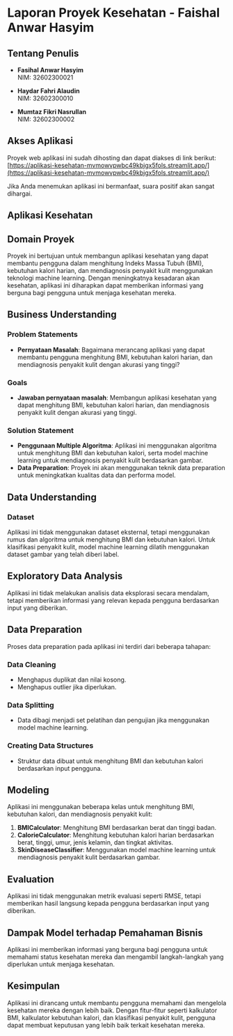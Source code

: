 # Laporan Proyek Kesehatan - Faishal Anwar Hasyim

## Tentang Penulis
- **Fasihal Anwar Hasyim**  
  NIM: 32602300021

- **Haydar Fahri Alaudin**  
  NIM: 32602300010

- **Mumtaz Fikri Nasrullan**  
  NIM: 32602300002

## Akses Aplikasi
Proyek web aplikasi ini sudah dihosting dan dapat diakses di link berikut:  
[https://aplikasi-kesehatan-mvmowvpwbc49kbjgx5fols.streamlit.app/](https://aplikasi-kesehatan-mvmowvpwbc49kbjgx5fols.streamlit.app/)

Jika Anda menemukan aplikasi ini bermanfaat, suara positif akan sangat dihargai.

## Aplikasi Kesehatan

## Domain Proyek
Proyek ini bertujuan untuk membangun aplikasi kesehatan yang dapat membantu pengguna dalam menghitung Indeks Massa Tubuh (BMI), kebutuhan kalori harian, dan mendiagnosis penyakit kulit menggunakan teknologi machine learning. Dengan meningkatnya kesadaran akan kesehatan, aplikasi ini diharapkan dapat memberikan informasi yang berguna bagi pengguna untuk menjaga kesehatan mereka.

## Business Understanding

### Problem Statements

- **Pernyataan Masalah**: Bagaimana merancang aplikasi yang dapat membantu pengguna menghitung BMI, kebutuhan kalori harian, dan mendiagnosis penyakit kulit dengan akurasi yang tinggi?

### Goals
- **Jawaban pernyataan masalah**: Membangun aplikasi kesehatan yang dapat menghitung BMI, kebutuhan kalori harian, dan mendiagnosis penyakit kulit dengan akurasi yang tinggi.

### Solution Statement
- **Penggunaan Multiple Algoritma**: Aplikasi ini menggunakan algoritma untuk menghitung BMI dan kebutuhan kalori, serta model machine learning untuk mendiagnosis penyakit kulit berdasarkan gambar.
- **Data Preparation**: Proyek ini akan menggunakan teknik data preparation untuk meningkatkan kualitas data dan performa model.

## Data Understanding

### Dataset
Aplikasi ini tidak menggunakan dataset eksternal, tetapi menggunakan rumus dan algoritma untuk menghitung BMI dan kebutuhan kalori. Untuk klasifikasi penyakit kulit, model machine learning dilatih menggunakan dataset gambar yang telah diberi label.

## Exploratory Data Analysis
Aplikasi ini tidak melakukan analisis data eksplorasi secara mendalam, tetapi memberikan informasi yang relevan kepada pengguna berdasarkan input yang diberikan.

## Data Preparation
Proses data preparation pada aplikasi ini terdiri dari beberapa tahapan:

### Data Cleaning
- Menghapus duplikat dan nilai kosong.
- Menghapus outlier jika diperlukan.

### Data Splitting
- Data dibagi menjadi set pelatihan dan pengujian jika menggunakan model machine learning.

### Creating Data Structures
- Struktur data dibuat untuk menghitung BMI dan kebutuhan kalori berdasarkan input pengguna.

## Modeling
Aplikasi ini menggunakan beberapa kelas untuk menghitung BMI, kebutuhan kalori, dan mendiagnosis penyakit kulit:

1. **BMICalculator**: Menghitung BMI berdasarkan berat dan tinggi badan.
2. **CalorieCalculator**: Menghitung kebutuhan kalori harian berdasarkan berat, tinggi, umur, jenis kelamin, dan tingkat aktivitas.
3. **SkinDiseaseClassifier**: Menggunakan model machine learning untuk mendiagnosis penyakit kulit berdasarkan gambar.

## Evaluation
Aplikasi ini tidak menggunakan metrik evaluasi seperti RMSE, tetapi memberikan hasil langsung kepada pengguna berdasarkan input yang diberikan.

## Dampak Model terhadap Pemahaman Bisnis
Aplikasi ini memberikan informasi yang berguna bagi pengguna untuk memahami status kesehatan mereka dan mengambil langkah-langkah yang diperlukan untuk menjaga kesehatan.

## Kesimpulan
Aplikasi ini dirancang untuk membantu pengguna memahami dan mengelola kesehatan mereka dengan lebih baik. Dengan fitur-fitur seperti kalkulator BMI, kalkulator kebutuhan kalori, dan klasifikasi penyakit kulit, pengguna dapat membuat keputusan yang lebih baik terkait kesehatan mereka.
